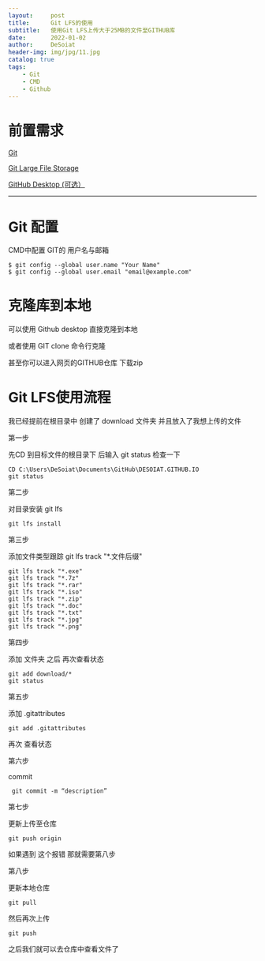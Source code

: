 ```yaml
---
layout:     post
title:      Git LFS的使用
subtitle:   使用Git LFS上传大于25MB的文件至GITHUB库
date:       2022-01-02
author:     DeSoiat
header-img: img/jpg/11.jpg
catalog: true
tags: 
    - Git
    - CMD
    - Github
---
```



# 前置需求

[Git](https://github.com/DeSoiat/DESOIAT.GITHUB.IO/raw/main/download/Git-2.34.1-64-bit.exe)

[Git Large File Storage](https://github.com/DeSoiat/DESOIAT.GITHUB.IO/raw/main/download/git-lfs-windows-v3.0.2.exe)

[GitHub Desktop (可选）](https://github.com/DeSoiat/DESOIAT.GITHUB.IO/raw/main/download/GitHubDesktopSetup-x64.exe)

---

# Git 配置

CMD中配置 GIT的 用户名与邮箱

```
$ git config --global user.name "Your Name"
$ git config --global user.email "email@example.com"

```
# 克隆库到本地

可以使用 Github desktop 直接克隆到本地

或者使用 GIT clone 命令行克隆

甚至你可以进入网页的GITHUB仓库 下载zip


# Git LFS使用流程

我已经提前在根目录中 创建了 download 文件夹 并且放入了我想上传的文件

第一步

先CD 到目标文件的根目录下 后输入 git status 检查一下

```
CD C:\Users\DeSoiat\Documents\GitHub\DESOIAT.GITHUB.IO
git status

```

第二步

对目录安装 git lfs

```
git lfs install

```

第三步

添加文件类型跟踪  git lfs track "*.文件后缀"

```
git lfs track "*.exe"
git lfs track "*.7z"
git lfs track "*.rar"
git lfs track "*.iso"
git lfs track "*.zip"
git lfs track "*.doc"
git lfs track "*.txt"
git lfs track "*.jpg"
git lfs track "*.png"

```

第四步

添加 文件夹 之后 再次查看状态

```
git add download/*
git status
```

第五步 

添加 .gitattributes

```
git add .gitattributes
```
再次 查看状态

第六步

commit

```
 git commit -m “description”
 ```
 
第七步

更新上传至仓库

```
git push origin
```

如果遇到 这个报错 那就需要第八步

第八步

更新本地仓库

```
git pull
```
然后再次上传

```
git push
```
之后我们就可以去仓库中查看文件了


 
 












